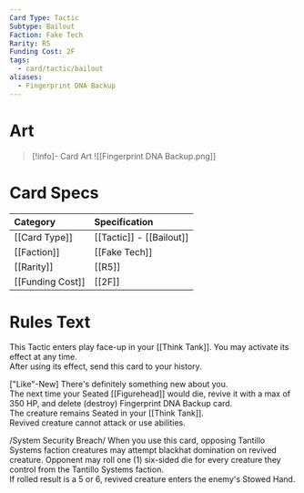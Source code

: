 ```yaml
---
Card Type: Tactic
Subtype: Bailout
Faction: Fake Tech
Rarity: R5
Funding Cost: 2F
tags:
  - card/tactic/bailout
aliases:
  - Fingerprint DNA Backup
---
```

# Art

> [!info]- Card Art
> ![[Fingerprint DNA Backup.png]]

# Card Specs

| Category | Specification| 
| :--- | :--- |
| [[Card Type]] | [[Tactic]] - [[Bailout]] |  
| [[Faction]] | [[Fake Tech]] |  
| [[Rarity]] | [[R5]] | 
| [[Funding Cost]] | [[2F]] |  

# Rules Text  

This Tactic enters play face-up in your [[Think Tank]]. You may activate its effect at any time.  
After using its effect, send this card to your history.  

["Like"-New] There's definitely something new about you.  
The next time your Seated [[Figurehead]] would die, revive it with a max of 350 HP, and delete (destroy) Fingerprint DNA Backup card.   
The creature remains Seated in your [[Think Tank]].  
Revived creature cannot attack or use abilities.  

/System Security Breach/ When you use this card, opposing Tantillo Systems faction creatures may attempt blackhat domination on revived creature. 
Opponent may roll one (1) six-sided die for every creature they control from the Tantillo Systems faction.  
If rolled result is a 5 or 6, revived creature enters the enemy's Stowed Hand.  


